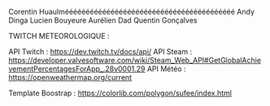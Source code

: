 Corentin Huaulmééééééééééééééééééééééééééééééééééééééééé
Andy Dinga
Lucien Bouyeure
Aurélien Dad
Quentin Gonçalves

TWITCH METEOROLOGIQUE :

API Twitch : https://dev.twitch.tv/docs/api/
API Steam : https://developer.valvesoftware.com/wiki/Steam_Web_API#GetGlobalAchievementPercentagesForApp_.28v0001.29
API Météo : https://openweathermap.org/current

Template Boostrap : https://colorlib.com/polygon/sufee/index.html
